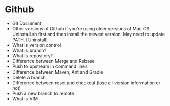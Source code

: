 # Github
- Git Document 
- Other versions of Github if you’re using older versions of Mac OS. Uninstall.sh first and then install the newest version. May need to update PATH. [Uninstall]
- What is version control 
- What is branch? 
- What is repository? 
- Difference between Merge and Rebase 
- Push to upstream in command lines 
- Difference between Maven, Ant and Gradle
- Delete a branch
- Difference between reset and checkout  (lose all version information or not)
- Push a new branch to remote
- What is VIM
